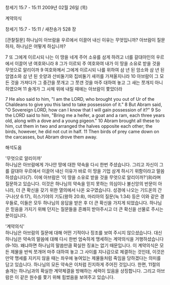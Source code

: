 창세기 15:7 - 15:11 
2009년 02월 26일 (목)

계약의식



창세기 15:7 - 15:11 / 새찬송가 528 장

[관찰질문]
하나님이 아브람을 우르에서 이끌어 내신 이유는 무엇입니까?
아브람이 질문하자, 하나님은 어떻게 하십니까?

7 또 그에게 이르시되 나는 이 땅을 네게 주어 소유를 삼게 하려고 너를 갈대아인의 우르에서 이끌어 낸 여호와니라 
8 그가 이르되 주 여호와여 내가 이 땅을 소유로 받을 것을 무엇으로 알리이까 
9 여호와께서 그에게 이르시되 나를 위하여 삼 년 된 암소와 삼 년 된 암염소와 삼 년 된 숫양과 산비둘기와 집비둘기 새끼를 가져올지니라 
10 아브람이 그 모든 것을 가져다가 그 중간을 쪼개고 그 쪼갠 것을 마주 대하여 놓고 그 새는 쪼개지 아니하였으며 
11 솔개가 그 사체 위에 내릴 때에는 아브람이 쫓았더라 

7 He also said to him, "I am the LORD, who brought you out of Ur of the Chaldeans to give you this land to take possession of it." 
8 But Abram said, "O Sovereign LORD, how can I know that I will gain possession of it?" 
9 So the LORD said to him, "Bring me a heifer, a goat and a ram, each three years old, along with a dove and a young pigeon." 
10 Abram brought all these to him, cut them in two and arranged the halves opposite each other; the birds, however, he did not cut in half. 
11 Then birds of prey came down on the carcasses, but Abram drove them away.

해석도움





'무엇으로 알리이까'  
하나님은 아브람에게 가나안 땅에 대한 약속을 다시 한번 주셨습니다. 그리고 자신이 그를 갈대아 우르에서 이끌어 내신 이유가 바로 이 땅을 기업 삼게 하시기 위함이라고 말씀하셨습니다(7). 이에 아브람은 ‘이 땅을 소유로 받을 것을 무엇으로 알리이까?’(8)라며 질문하고 있습니다. 이것은 하나님의 약속을 믿지 못하는 의심이나 불신앙의 반문이 아니라, 더 큰 확신을 갖기 위한 열의에서 나온 요구였습니다. 성경에 나오는 기드온의 간구나(삿 6:17), 히스기야의 기도(왕하 20:8), 마리아의 질문(눅 1:34) 등은 이와 같은 경우들로, 이들은 모두 하나님의 응답을 받은 후 더 큰 확신을 가지게 되었습니다. 하나님은 믿음을 가지기 위해 던지는 질문들을 흔쾌히 받아주시고 더 큰 확신을 선물로 주시는 분이십니다.   

'계약의식'  
하나님은 아브람의 질문에 대해 어떤 기적이나 징조를 보여 주시지 않으셨습니다. 대신 하나님은 약속의 말씀에 대해 다시 한번 엄숙하게 맹세하는 계약의식을 거행하셨습니다(9-10). 왜냐하면 하나님의 말씀만큼 확실한 징표는 없기 때문입니다. 이 계약의식은 모든 제물을 반씩 쪼개어 마주 대하여 놓고 그 사이를 지나감으로 체결하는 것인데, 이것은 만약 맹세를 지키지 않을 때는 좌우에 놓여있는 제물들처럼 죽임을 당하겠다는 의미를 담고 있습니다. 하나님의 모든 약속은 이처럼 진지하게 주어진 것입니다. 한편, 11절의 솔개는 하나님과의 확실한 계약체결을 방해하는 세력이 있음을 상징합니다. 그리고 아브람은 이 같은 원수를 쫓기 위해 힘썼음을 보여주고 있습니다.